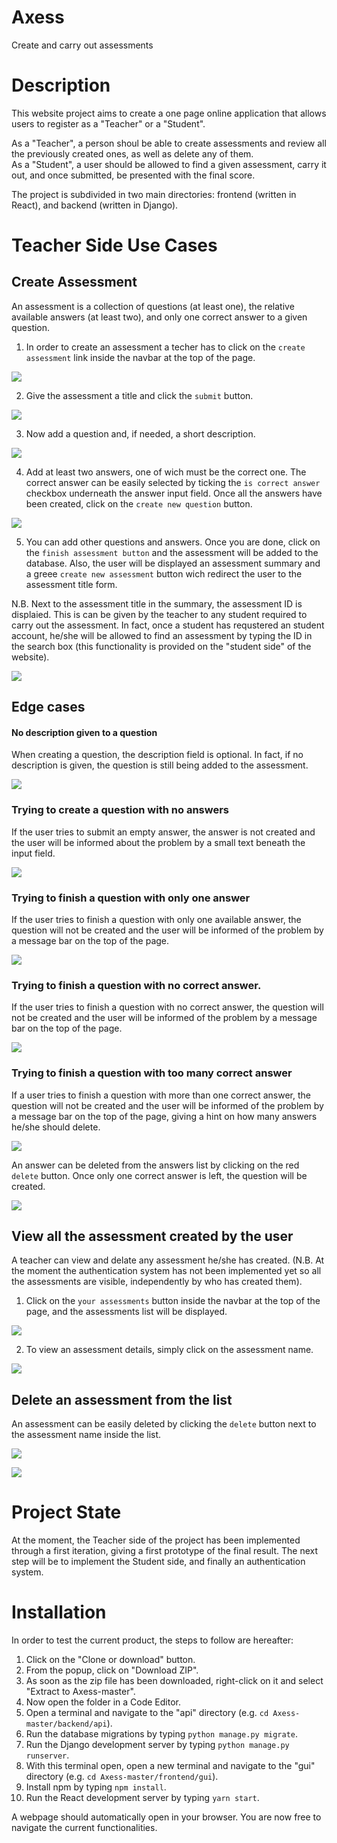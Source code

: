 # Axess
Create and carry out assessments


# Description
This website project aims to create a one page online application that allows users to register as a "Teacher" or a "Student". 

As a "Teacher", a person shoul be able to create assessments and review all the previously created ones, as well as delete any of them. 
<br/>As a "Student", a user should be allowed to find a given assessment, carry it out, and once submitted, be presented with the final score.

The project is subdivided in two main directories: frontend (written in React), and backend (written in Django).


# Teacher Side Use Cases

## Create Assessment
An assessment is a collection of questions (at least one), the relative available answers (at least two), and only one correct answer to a given question.

1. In order to create an assessment a techer has to click on the `create assessment` link inside the navbar at the top of the page.

![](create-assessment-link-clicked.gif)

2. Give the assessment a title and click the `submit` button.

![](assessment-title.gif)

3. Now add a question and, if needed, a short description.

![](question.gif)

4. Add at least two answers, one of wich must be the correct one. The correct answer can be easily selected by ticking the `is correct answer` checkbox underneath the answer input field. Once all the answers have been created, click on the `create new question` button.

![](answer.gif)

5. You can add other questions and answers. Once you are done, click on the `finish assessment button` and the assessment will be added to the database. Also, the user will be displayed an assessment summary and a greee `create new assessment` button wich redirect the user to the assessment title form. 

N.B. Next to the assessment title in the summary, the assessment ID is displaied. This is can be given by the teacher to any student required to carry out the assessment. In fact, once a student has requstered an student account, he/she will be allowed to find an assessment by typing the ID in the search box (this functionality is provided on the "student side" of the website).

![](finish-assessment.gif)

## Edge cases

#### No description given to a question
When creating a question, the description field is optional. In fact, if no description is given, the question is still being added to the assessment.

![](no-description.gif)

### Trying to create a question with no answers
If the user tries to submit an empty answer, the answer is not created and the user will be informed about the problem by a small text beneath the input field.

![](no-answer.gif)

### Trying to finish a question with only one answer
If the user tries to finish a question with only one available answer, the question will not be created and the user will be informed of the problem by a message bar on the top of the page.

![](finish-whit-one-answer.gif)

### Trying to finish a question with no correct answer.
If the user tries to finish a question with no correct answer, the question will not be created and the user will be informed of the problem by a message bar on the top of the page.

![](no-correct-answer.gif)

### Trying to finish a question with too many correct answer
If a user tries to finish a question with more than one correct answer, the question will not be created and the user will be informed of the problem by a message bar on the top of the page, giving a hint on how many answers he/she should delete.


![](too-many-correct-answers.gif)

An answer can be deleted from the answers list by clicking on the red `delete` button.
Once only one correct answer is left, the question will be created.

![](delete-too-many-correct-answers.gif)


## View all the assessment created by the user
A teacher can view and delate any assessment he/she has created.
(N.B. At the moment the authentication system has not been implemented yet so all the assessments are visible, independently by who has created them).

1. Click on the `your assessments` button inside the navbar at the top of the page, and the assessments list will be displayed.

![](click-your-assessments.gif)

2. To view an assessment details, simply click on the assessment name.

![](assessment-details.gif)

## Delete an assessment from the list
An assessment can be easily deleted by clicking the `delete` button next to the assessment name inside the list.

![](assessment-delete.gif)

![](delete-assessment.gif)


# Project State
At the moment, the Teacher side of the project has been implemented through a first iteration, giving a first prototype of the final result. The next step will be to implement the Student side, and finally an authentication system.


# Installation
In order to test the current product, the steps to follow are hereafter:

1. Click on the "Clone or download" button.
2. From the popup, click on "Download ZIP".
3. As soon as the zip file has been downloaded, right-click on it and select "Extract to Axess-master\".
4. Now open the folder in a Code Editor.
5. Open a terminal and navigate to the "api" directory (e.g. `cd Axess-master/backend/api`).
6. Run the database migrations by typing `python manage.py migrate`.
7. Run the Django development server by typing `python manage.py runserver`.
8. With this terminal open, open a new terminal and navigate to the "gui" directory (e.g. `cd Axess-master/frontend/gui`).
9. Install npm by typing `npm install`.
10. Run the React development server by typing `yarn start`.

A webpage should automatically open in your browser. You are now free to navigate the current functionalities.
